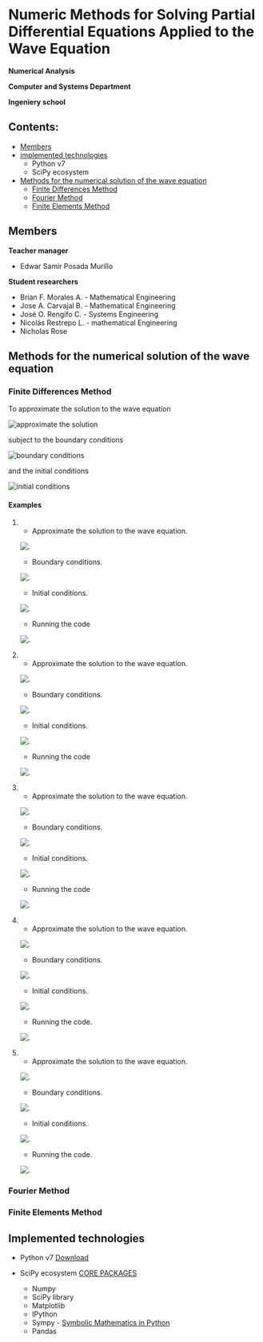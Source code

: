 # Numeric Methods for Solving Partial Differential Equations Applied to the Wave Equation

**Numerical Analysis**

**Computer and Systems Department**

**Ingeniery school**

## Contents:

- [Members](#Members)
- [implemented technologies](#Implemented-technologies)
	- Python v7
	- SciPy ecosystem
- [Methods for the numerical solution of the wave equation](#Methods-for-the-numerical-solution-of-the-wave-equation)
	- [Finite Differences Method](#Finite-Differences-Method)
	- [Fourier Method](#Fourier-Method)
	- [Finite Elements Method](#Finite-Elements-Method)

## Members

**Teacher manager**
- Edwar Samir Posada Murillo

**Student researchers**
- Brian F. Morales A. - Mathematical Engineering
- Jose A. Carvajal B. - Mathematical Engineering
- José O. Rengifo C. - Systems Engineering
- Nicolás Restrepo L. - mathematical Engineering
- Nicholas Rose

## Methods for the numerical solution of the wave equation

### Finite Differences Method

To approximate the solution to the wave equation

![approximate the solution](images/EqAproxFiniteDifference.png)

subject to the boundary conditions

![boundary conditions](images/EqConditionsFiniteDifference.png)

and the initial conditions

![initial conditions](images/EqInitConditionsFiniteDifference.png)

#### Examples 

1. 
	- Approximate the solution to the wave equation.
	
	![.](images/ExFD1a.png)
	- Boundary conditions.
	
	![.](images/ExFD1b.png)

	- Initial conditions.
	
	![.](images/ExFD1c.png)

	-	Running the code
	
	![.](images/ExFD1d.png)



2. 
	- Approximate the solution to the wave equation.
	
	![.](images/ExFD2a.png)

	-  Boundary conditions.
	
	![.](images/ExFD2b.png)
	
	- Initial conditions.
	
	![.](images/ExFD2c.png)

	- Running the code
	
	![.](images/ExFD2d.png)


3. 
	- Approximate the solution to the wave equation.
	
	![.](images/ExFD3a.png)

	-  Boundary conditions.
	
	![.](images/ExFD3b.png)
	
	- Initial conditions.
	
	![.](images/ExFD3c.png)
	
	- Running the code
	
	![.](images/ExFD3d.png)
4. 
	- Approximate the solution to the wave equation.
	
	![.](images/ExFD4a.gif)
	
	- Boundary conditions.
	
	![.](images/ExFD4b.gif)
	
	- Initial conditions.
	
	![.](images/ExFD4c.gif)
	
	- Running the code.
	
	![.](images/ExFD4d.png)

5.  
	- Approximate the solution to the wave equation.
	
	![.](images/ExFD5a.png)

	- Boundary conditions.
	
	![.](images/ExFD5b.png)
	
	- Initial conditions.
	
	![.](images/ExFD5c.png)
	
	- Running the code.
	
	![.](images/ExFD5d.png)



### Fourier Method

### Finite Elements Method 

## Implemented technologies

- Python v7 [Download]( https://www.python.org/downloads/release/python-370/ "Python v7")

- SciPy ecosystem [CORE PACKAGES]( https://scipy.org/install.html "SciPy") 
  - Numpy
  - SciPy library
  - Matplotlib
  - IPython
  - Sympy - [Symbolic Mathematics in Python]( https://www.scipy-lectures.org/advanced/sympy.html "Chapters")
  - Pandas

<!--stackedit_data:
eyJoaXN0b3J5IjpbMzA5MDU4MywtMTQzODkyMTk3NCw5NDY5ND
Y0MDUsLTEyOTM0NjQ2MzYsMTE4Mzk1MTYzNiw3MTY1ODA3NzUs
OTc3MjE4MDU0LC0xMDUxMDg0NjIyLC0yNjc2OTA5MDgsLTgwMD
Y0NzA0NiwtMjAyNjA5NTc2NywtMTAwNzQ3ODA0MCwtNjM2ODgy
MTYxLDI3MDU1MDA3NSwtMTM0ODg2Mzk0MywtMTY0MzIwODAxMi
w4NjgyMTczNzAsLTg3NzUzMDk5Nl19
-->